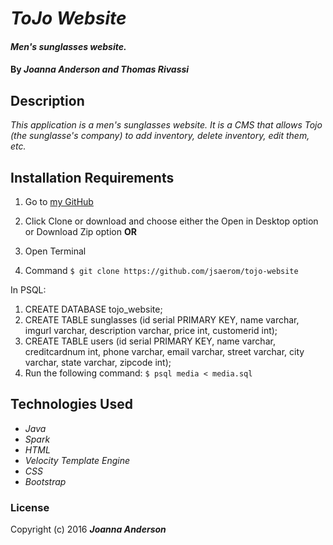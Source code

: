# _ToJo Website_

#### _Men's sunglasses website._

#### By _**Joanna Anderson and Thomas Rivassi**_

## Description

_This application is a men's sunglasses website. It is a CMS that allows Tojo (the sunglasse's company) to add inventory, delete inventory, edit them, etc._

## Installation Requirements

1. Go to [my GitHub](https://github.com/jsaerom/tojo-website)
2. Click Clone or download and choose either the Open in Desktop option or Download Zip option
**OR**

1. Open Terminal
2. Command `$ git clone https://github.com/jsaerom/tojo-website`

In PSQL:

1. CREATE DATABASE tojo_website;
2. CREATE TABLE sunglasses (id serial PRIMARY KEY, name varchar, imgurl varchar, description varchar, price int, customerid int);
3. CREATE TABLE users (id serial PRIMARY KEY, name varchar, creditcardnum int, phone varchar, email varchar, street varchar, city varchar, state varchar, zipcode int);
4. Run the following command: `$ psql media < media.sql`

## Technologies Used

* _Java_
* _Spark_
* _HTML_
* _Velocity Template Engine_
* _CSS_
* _Bootstrap_

### License

Copyright (c) 2016 **_Joanna Anderson_**
